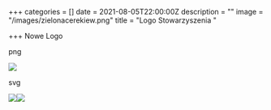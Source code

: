 +++
categories = []
date = 2021-08-05T22:00:00Z
description = ""
image = "/images/zielonacerekiew.png"
title = "Logo Stowarzyszenia "

+++
Nowe Logo

png

![](/images/zielonacerekiew.png)

svg

![](/images/zielonacerekiew.svg)![](/images/zielonacerekiew.svg)